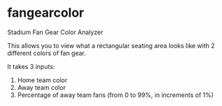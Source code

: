 # fangearcolor
Stadium Fan Gear Color Analyzer

This allows you to view what a rectangular seating area looks like with 2 different colors of fan gear.

It takes 3 inputs:
  1) Home team color
  2) Away team color
  3) Percentage of away team fans (from 0 to 99%, in increments of 1%)
  
